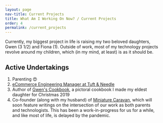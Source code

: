 ```yaml
---
layout: page
nav-title: Current Projects
title: What Am I Working On Now? / Current Projects
order: 4
permalink: /current_projects
---
```


Currently, my biggest project in life is raising my two beloved daughters, Gwen (3 1/2) and Fiona (1).  Outside of work, most of my technology projects revolve around my children, which (in my mind, at least) is as it should be.

## Active Undertakings

1. Parenting :heart_eyes:
2. [eCommerce Engineering Manager at Tuft & Needle](https://www.linkedin.com/in/elizabrock/)
3. Author of [Gwen's Cookbook](https://gwenscookbook.com), a pictoral cookbook I made my eldest daughter for Christmas 2019
3. Co-founder (along with my husband) of [Miniature Caravan](https://www.miniaturecarvan.com), which will soon feature writings on the intersection of our work as both parents and technologists.  This has been a work-in-progress for us for a while, and like most of life, is delayed by the pandemic.
